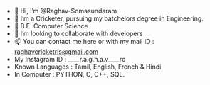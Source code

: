 - 👋 Hi, I’m @Raghav-Somasundaram
- 👀 I’m a Cricketer, pursuing my batchelors degree in Engineering.
- 🌱 B.E. Computer Science
- 💞️ I’m looking to collaborate with developers
- 📫 You can contact me here or with my mail ID : raghavcricketrls@gmail.com
- My Instagram ID : ____r.a.g.h.a.v____rd
- Known Languages : Tamil, English, French & Hindi
- In Computer : PYTHON, C, C++, SQL.
<!---
Raghav-Somasundaram/Raghav-Somasundaram is a ✨ special ✨ repository because its `README.md` (this file) appears on your GitHub profile.
You can click the Preview link to take a look at your changes.
--->
